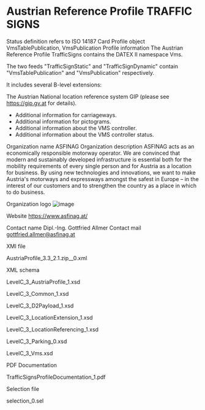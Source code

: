 # Austrian Reference Profile TRAFFIC SIGNS

Status definition refers to ISO 14187
Card
Profile object
VmsTablePublication, VmsPublication
Profile information
The Austrian Reference Profile TrafficSigns contains the DATEX II namespace Vms.

The two feeds "TrafficSignStatic" and "TrafficSignDynamic" contain "VmsTablePublication" and "VmsPublication" respectively.

It includes several B-level extensions:

The Austrian National location reference system GIP (please see https://gip.gv.at for details).
- Additional information for carriageways.
- Additional information for pictograms.
- Additional information about the VMS controller.
- Additional information about the VMS controller status.

Organization name
ASFINAG
Organization description
ASFINAG acts as an economically responsible motorway operator. We are convinced that modern and sustainably developed infrastructure is essential both for the mobility requirements of every single person and for Austria as a location for business. By using new technologies and innovations, we want to make Austria's motorways and expressways amongst the safest in Europe – in the interest of our customers and to strengthen the country as a place in which to do business.

Organization logo
![image](https://github.com/DATEX-II-EU/Profiles/assets/24648804/2c9c33ee-4b34-4861-be54-5c76bf1b7349)

Website
https://www.asfinag.at/

Contact name
Dipl.-Ing. Gottfried Allmer
Contact mail
gottfried.allmer@asfinag.at

XMI file

AustriaProfile_3.3_2.1.zip__0.xml

XML schema

LevelC_3_AustriaProfile_1.xsd

LevelC_3_Common_1.xsd

LevelC_3_D2Payload_1.xsd

LevelC_3_LocationExtension_1.xsd

LevelC_3_LocationReferencing_1.xsd

LevelC_3_Parking_0.xsd

LevelC_3_Vms.xsd

PDF Documentation

TrafficSignsProfileDocumentation_1.pdf

Selection file

selection_0.sel

